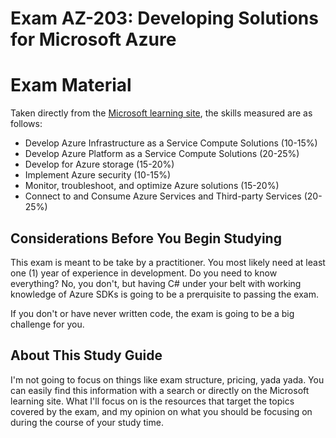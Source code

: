 # Exam AZ-203: Developing Solutions for Microsoft Azure

# Exam Material

Taken directly from the [Microsoft learning site](https://www.microsoft.com/en-us/learning/exam-az-203.aspx), the skills measured are as follows:

* Develop Azure Infrastructure as a Service Compute Solutions (10-15%)
* Develop Azure Platform as a Service Compute Solutions (20-25%)
* Develop for Azure storage (15-20%)
* Implement Azure security (10-15%)
* Monitor, troubleshoot, and optimize Azure solutions (15-20%)
* Connect to and Consume Azure Services and Third-party Services (20-25%)

## Considerations Before You Begin Studying
This exam is meant to be take by a practitioner. You most likely need at least one (1) year of experience in development. Do you need to know everything? No, you don't, but having C# under your belt with working knowledge of Azure SDKs is going to be a prerquisite to passing the exam.

If you don't or have never written code, the exam is going to be a big challenge for you.

## About This Study Guide

I'm not going to focus on things like exam structure, pricing, yada yada. You can easily find this information with a search or directly on the Microsoft learning site. What I'll focus on is the resources that target the topics covered by the exam, and my opinion on what you should be focusing on during the course of your study time.



